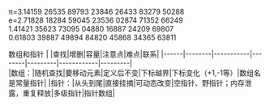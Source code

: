 π=3.14159 26535 89793 23846 26433 83279 50288  
e=2.71828 18284 59045 23536 02874 71352 66249  
  1.41421 35623 73095 04880 16887 24209 69807  
  0.61803 39887 49894 84820 45868 34365 63811  
  
数组和指针
|  |查找|增删|容量|注意点|难点|联系|
|------|--------|-----------|--------|---------|------------|---------|        
|数组：|随机查找|要移动元素|定义后不变|下标越界|下标变化（+1,-1等）|数组名是常量指针|
|指针：|从头到尾|直接挂摘|可动态改变|空指针、野指针；内存泄露，重复释放|多级指针|指针数组|
